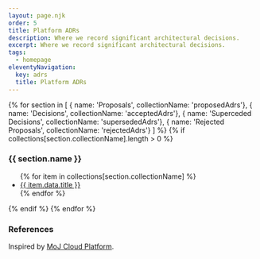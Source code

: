 ```yaml
---
layout: page.njk
order: 5
title: Platform ADRs
description: Where we record significant architectural decisions.
excerpt: Where we record significant architectural decisions.
tags:
  - homepage
eleventyNavigation:
  key: adrs
  title: Platform ADRs
---
```


{% for section in [
    { name: 'Proposals', collectionName: 'proposedAdrs'},
    { name: 'Decisions', collectionName: 'acceptedAdrs'},
    { name: 'Superceded Decisions', collectionName: 'supersededAdrs'},
    { name: 'Rejected Proposals', collectionName: 'rejectedAdrs'}
] %}
{% if collections[section.collectionName].length > 0 %}

### {{ section.name }}
<ul class="govuk-list">
{% for item in collections[section.collectionName] 
%}
    <li><a class="govuk-link" href="{{ item.url | url }}">{{ item.data.title }}</a></li>
{% endfor %}
</ul>
{% endif %}
{% endfor %}

### References

Inspired by [MoJ Cloud Platform](https://github.com/ministryofjustice/cloud-platform/blob/734c9470ceca4f2dbbd13b6d23d17ef177779839/architecture-decision-record/README.md).

